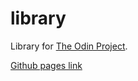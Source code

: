 # library
Library for [The Odin Project](https://www.theodinproject.com/).

[Github pages link](https://macborkow.github.io/library/)
